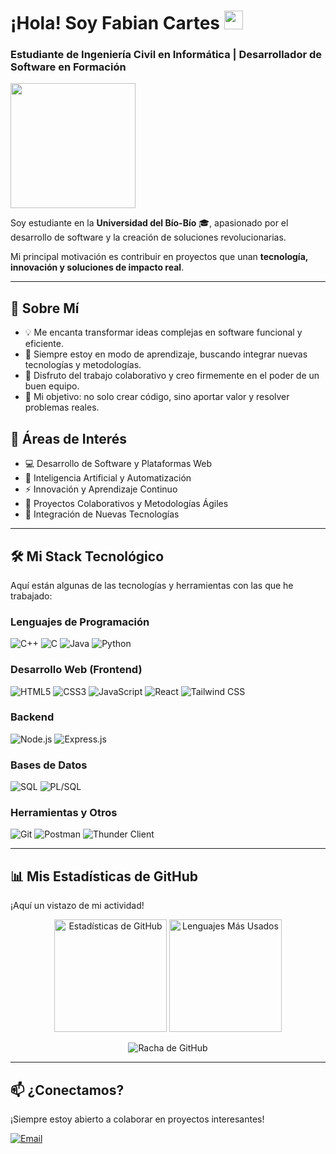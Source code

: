 # ¡Hola! Soy Fabian Cartes <img src="https://media.giphy.com/media/hvRJCLFzcasrR4ia7z/giphy.gif" width="30px">

### Estudiante de Ingeniería Civil en Informática | Desarrollador de Software en Formación

<p align="left">
  <img src="https://media.giphy.com/media/z3piCKkrQKl3ye9nSj/giphy.gif" width="200" />
</p>

Soy estudiante en la **Universidad del Bío-Bío** 🎓, apasionado por el desarrollo de software y la creación de soluciones revolucionarias. 

Mi principal motivación es contribuir en proyectos que unan **tecnología, innovación y soluciones de impacto real**.

---

## 🚀 Sobre Mí

* 💡 Me encanta transformar ideas complejas en software funcional y eficiente.
* 🌱 Siempre estoy en modo de aprendizaje, buscando integrar nuevas tecnologías y metodologías.
* 🤝 Disfruto del trabajo colaborativo y creo firmemente en el poder de un buen equipo.
* 🎯 Mi objetivo: no solo crear código, sino aportar valor y resolver problemas reales.

## 🎯 Áreas de Interés

* 💻 Desarrollo de Software y Plataformas Web
* 🤖 Inteligencia Artificial y Automatización
* ⚡ Innovación y Aprendizaje Continuo
* 👥 Proyectos Colaborativos y Metodologías Ágiles
* 🔧 Integración de Nuevas Tecnologías

---

## 🛠️ Mi Stack Tecnológico

Aquí están algunas de las tecnologías y herramientas con las que he trabajado:

### Lenguajes de Programación
<p align="left">
  <img src="https://img.shields.io/badge/C%2B%2B-00599C?style=for-the-badge&logo=cplusplus&logoColor=white" alt="C++"/>
  <img src="https://img.shields.io/badge/C-A8B9CC?style=for-the-badge&logo=c&logoColor=white" alt="C"/>
  <img src="https://img.shields.io/badge/Java-ED8B00?style=for-the-badge&logo=openjdk&logoColor=white" alt="Java"/>
  <img src="https://img.shields.io/badge/Python-3776AB?style=for-the-badge&logo=python&logoColor=white" alt="Python"/>
</p>

### Desarrollo Web (Frontend)
<p align="left">
  <img src="https://img.shields.io/badge/HTML5-E34F26?style=for-the-badge&logo=html5&logoColor=white" alt="HTML5"/>
  <img src="https://img.shields.io/badge/CSS3-1572B6?style=for-the-badge&logo=css3&logoColor=white" alt="CSS3"/>
  <img src="https://img.shields.io/badge/JavaScript-F7DF1E?style=for-the-badge&logo=javascript&logoColor=black" alt="JavaScript"/>
  <img src="https://img.shields.io/badge/React-20232A?style=for-the-badge&logo=react&logoColor=61DAFB" alt="React"/>
  <img src="https://img.shields.io/badge/Tailwind_CSS-06B6D4?style=for-the-badge&logo=tailwindcss&logoColor=white" alt="Tailwind CSS"/>
</p>

### Backend
<p align="left">
  <img src="https://img.shields.io/badge/Node.js-43853D?style=for-the-badge&logo=node.js&logoColor=white" alt="Node.js"/>
  <img src="https://img.shields.io/badge/Express.js-000000?style=for-the-badge&logo=express&logoColor=white" alt="Express.js"/>
</p>

### Bases de Datos
<p align="left">
  <img src="https://img.shields.io/badge/SQL-025E8C?style=for-the-badge&logo=postgresql&logoColor=white" alt="SQL"/>
  <img src="https://img.shields.io/badge/PL/SQL-F80000?style=for-the-badge&logo=oracle&logoColor=white" alt="PL/SQL"/>
</p>

### Herramientas y Otros
<p align="left">
  <img src="https://img.shields.io/badge/Git-F05032?style=for-the-badge&logo=git&logoColor=white" alt="Git"/>
  <img src="https://img.shields.io/badge/Postman-FF6C37?style=for-the-badge&logo=postman&logoColor=white" alt="Postman"/>
  <img src="https://img.shields.io/badge/Thunder_Client-2563EB?style=for-the-badge&logo=thunderclient&logoColor=white" alt="Thunder Client"/>
</p>

---

## 📊 Mis Estadísticas de GitHub

¡Aquí un vistazo de mi actividad!

<p align="center">
  <img height="180em" src="https://github-readme-stats.vercel.app/api?username=FabianCartes&show_icons=true&theme=dracula&include_all_commits=true&count_private=true" alt="Estadísticas de GitHub" />
  <img height="180em" src="https://github-readme-stats.vercel.app/api/top-langs/?username=FabianCartes&layout=compact&theme=dracula" alt="Lenguajes Más Usados" />
</p>
<p align="center">
  <img align="center" src="https://streak-stats.demolab.com/?user=FabianCartes&theme=dark&background=0D1117&border=white" alt="Racha de GitHub" />
</p>

---

## 📫 ¿Conectamos?

¡Siempre estoy abierto a colaborar en proyectos interesantes!

<p align="left">
  </a>
  <a href="mailto:fabian.cartes04@gmail.com" target="_blank">
    <img src="https://img.shields.io/badge/Gmail-D14836?style=for-the-badge&logo=gmail&logoColor=white" alt="Email"/>
  </a>
  </p>
